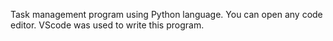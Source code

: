 Task management program using Python language.
You can open any code editor. 
VScode was used to write this program.
